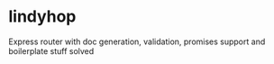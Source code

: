 # lindyhop
Express router with doc generation, validation, promises support and boilerplate stuff solved

